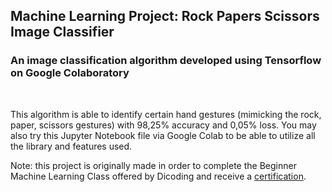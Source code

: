 ## Machine Learning Project: Rock Papers Scissors Image Classifier
### An image classification algorithm developed using Tensorflow on Google Colaboratory

<br> 

This algorithm is able to identify certain hand gestures (mimicking the rock, paper, scissors gestures) with 98,25% accuracy and 0,05% loss. You may also try this Jupyter Notebook file via Google Colab to be able to utilize all the library and features used.

Note: this project is originally made in order to complete the Beginner Machine Learning Class offered by Dicoding and receive a [certification](https://www.dicoding.com/certificates/MEPJKNJ7WX3V).
